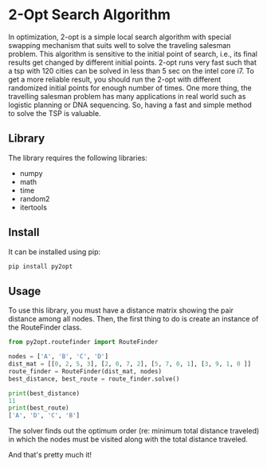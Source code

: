 # 2-Opt Search Algorithm 

In optimization, 2-opt is a simple local search algorithm with special swapping mechanism that suits well to solve the 
traveling salesman problem. This algorithm is sensitive to the initial point of search, i.e., its final results get 
changed by different initial points. 2-opt runs very fast such that a tsp with 120 cities can be solved in less than 
5 sec on the intel core i7. To get a more reliable result, you should run the 2-opt with different randomized initial 
points for enough number of times. One more thing, the travelling salesman problem has many applications in real world 
such as logistic planning or DNA sequencing. So, having a fast and simple method to solve the TSP is valuable. 

 
## Library
The library requires the following libraries:

* numpy
* math
* time
* random2
* itertools

## Install

It can be installed using pip:
```python
pip install py2opt
```

## Usage

To use this library, you must have a distance matrix showing the pair distance among all nodes. Then, the first thing 
to do is create an instance of the RouteFinder class. 

```python
from py2opt.routefinder import RouteFinder

nodes = ['A', 'B', 'C', 'D']
dist_mat = [[0, 2, 5, 3], [2, 0, 7, 2], [5, 7, 0, 1], [3, 9, 1, 0 ]]
route_finder = RouteFinder(dist_mat, nodes)
best_distance, best_route = route_finder.solve()

print(best_distance)
11
print(best_route)
['A', 'D', 'C', 'B']
```
The solver finds out the optimum order (re: minimum total distance traveled) in which the nodes must be visited along 
with the total distance traveled.

And that's pretty much it!

